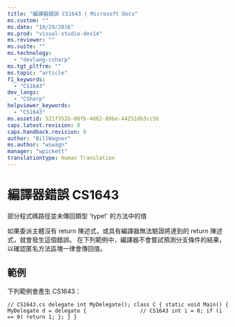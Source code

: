 ```yaml
---
title: "編譯器錯誤 CS1643 | Microsoft Docs"
ms.custom: ""
ms.date: "10/29/2016"
ms.prod: "visual-studio-dev14"
ms.reviewer: ""
ms.suite: ""
ms.technology: 
  - "devlang-csharp"
ms.tgt_pltfrm: ""
ms.topic: "article"
f1_keywords: 
  - "CS1643"
dev_langs: 
  - "CSharp"
helpviewer_keywords: 
  - "CS1643"
ms.assetid: 521f352b-00fb-4d62-89be-44251db3cc5b
caps.latest.revision: 8
caps.handback.revision: 8
author: "BillWagner"
ms.author: "wiwagn"
manager: "wpickett"
translationtype: Human Translation
---
```

# 編譯器錯誤 CS1643
部分程式碼路徑並未傳回類型 'type\!' 的方法中的值  
  
 如果委派主體沒有 return 陳述式，或具有編譯器無法驗證將達到的 return 陳述式，就會發生這個錯誤。 在下列範例中，編譯器不會嘗試預測分支條件的結果，以確認匿名方法區塊一律會傳回值。  
  
## 範例  
 下列範例會產生 CS1643：  
  
```  
// CS1643.cs delegate int MyDelegate(); class C { static void Main() { MyDelegate d = delegate {                 // CS1643 int i = 0; if (i == 0) return 1; }; } }  
```